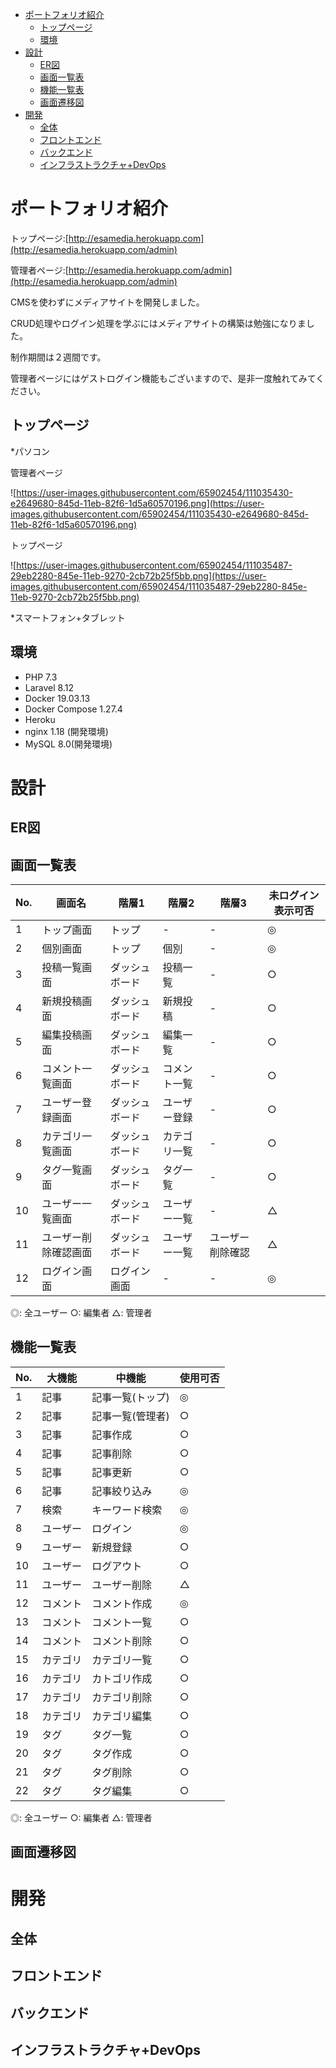 * [ポートフォリオ紹介](#ポートフォリオ紹介)
    * [トップページ](#トップページ)
    * [環境](#環境)
* [設計](#設計)
    * [ER図](#ER図)
    * [画面一覧表](#画面一覧表)
    * [機能一覧表](#機能一覧表)
    * [画面遷移図](#画面遷移図)
* [開発](#開発)
    * [全体](#全体)
    * [フロントエンド](#フロントエンド)
    * [バックエンド](#バックエンド)
    * [インフラストラクチャ+DevOps](#インフラストラクチャdevops)

<a id="#anchor1"></a>

# ポートフォリオ紹介

トップページ:[http://esamedia.herokuapp.com](http://esamedia.herokuapp.com/admin)

管理者ページ:[http://esamedia.herokuapp.com/admin](http://esamedia.herokuapp.com/admin)

CMSを使わずにメディアサイトを開発しました。

CRUD処理やログイン処理を学ぶにはメディアサイトの構築は勉強になりました。

制作期間は２週間です。

管理者ページにはゲストログイン機能もございますので、是非一度触れてみてください。

<a id="#anchor11"></a>

## トップページ

*パソコン

管理者ページ

![https://user-images.githubusercontent.com/65902454/111035430-e2649680-845d-11eb-82f6-1d5a60570196.png](https://user-images.githubusercontent.com/65902454/111035430-e2649680-845d-11eb-82f6-1d5a60570196.png)

トップページ

![https://user-images.githubusercontent.com/65902454/111035487-29eb2280-845e-11eb-9270-2cb72b25f5bb.png](https://user-images.githubusercontent.com/65902454/111035487-29eb2280-845e-11eb-9270-2cb72b25f5bb.png)

*スマートフォン+タブレット

<a id="#anchor12"></a>

## 環境

- PHP 7.3
- Laravel 8.12
- Docker 19.03.13
- Docker Compose 1.27.4
- Heroku
- nginx 1.18 (開発環境)
- MySQL 8.0(開発環境)

<a id="#anchor2"></a>

# 設計

<a id="#anchor21"></a>

## ER図

<a id="#anchor22"></a>

## 画面一覧表

| No. | 画面名               | 階層1          | 階層2        | 階層3            | 未ログイン表示可否 |
|-----|----------------------|----------------|--------------|------------------|--------------------|
|   1 | トップ画面           | トップ         | -            | -                | ◎                  |
|   2 | 個別画面             | トップ         | 個別         | -                | ◎                  |
|   3 | 投稿一覧画面         | ダッシュボード | 投稿一覧     | -                | ○                  |
|   4 | 新規投稿画面         | ダッシュボード | 新規投稿     | -                | ○                  |
|   5 | 編集投稿画面         | ダッシュボード | 編集一覧     | -                | ○                  |
|   6 | コメント一覧画面     | ダッシュボード | コメント一覧 | -                | ○                  |
|   7 | ユーザー登録画面     | ダッシュボード | ユーザー登録 | -                | ○                  |
|   8 | カテゴリ一覧画面     | ダッシュボード | カテゴリ一覧 | -                | ○                  |
|   9 | タグ一覧画面         | ダッシュボード | タグ一覧     | -                | ○                  |
|  10 | ユーザー一覧画面     | ダッシュボード | ユーザー一覧 | -                | △                  |
|  11 | ユーザー削除確認画面 | ダッシュボード | ユーザー一覧 | ユーザー削除確認 | △                  |
|  12 | ログイン画面         | ログイン画面   | -            | -                | ◎                  |

◎: 全ユーザー
○: 編集者
△: 管理者

<a id="#anchor23"></a>

## 機能一覧表

| No. | 大機能   | 中機能           | 使用可否 |
|-----|----------|------------------|----------|
|   1 | 記事     | 記事一覧(トップ) | ◎        |
|   2 | 記事     | 記事一覧(管理者) | ○        |
|   3 | 記事     | 記事作成         | ○        |
|   4 | 記事     | 記事削除         | ○        |
|   5 | 記事     | 記事更新         | ○        |
|   6 | 記事     | 記事絞り込み     | ◎        |
|   7 | 検索     | キーワード検索   | ◎        |
|   8 | ユーザー | ログイン         | ◎        |
|   9 | ユーザー | 新規登録         | ○        |
|  10 | ユーザー | ログアウト       | ○        |
|  11 | ユーザー | ユーザー削除     | △        |
|  12 | コメント | コメント作成     | ◎        |
|  13 | コメント | コメント一覧     | ○        |
|  14 | コメント | コメント削除     | ○        |
|  15 | カテゴリ | カテゴリ一覧     | ○        |
|  16 | カテゴリ | カトゴリ作成     | ○        |
|  17 | カテゴリ | カテゴリ削除     | ○        |
|  18 | カテゴリ | カテゴリ編集     | ○        |
|  19 | タグ     | タグ一覧         | ○        |
|  20 | タグ     | タグ作成         | ○        |
|  21 | タグ     | タグ削除         | ○        |
|  22 | タグ     | タグ編集         | ○        |

◎: 全ユーザー
○: 編集者
△: 管理者

<a id="#anchor24"></a>

## 画面遷移図

<a id="#anchor3"></a>

# 開発

<a id="#anchor31"></a>

## 全体

<a id="#anchor32"></a>

## フロントエンド

<a id="#anchor33"></a>

## バックエンド

<a id="#anchor34"></a>

## インフラストラクチャ+DevOps

